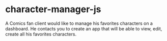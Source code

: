 # character-manager-js
A Comics fan client would like to manage his favorites characters on a dashboard. He contacts you to create an app that will be able to view, edit, create all his favorites characters.
